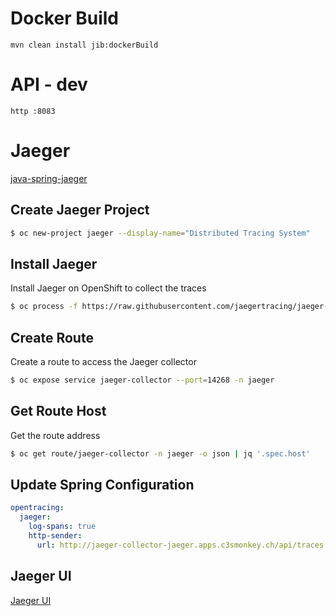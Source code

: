 # Docker Build

```
mvn clean install jib:dockerBuild 
```

# API - dev 
``` 
http :8083
```

# Jaeger
[java-spring-jaeger](https://github.com/opentracing-contrib/java-spring-jaeger/blob/master/README.md)

## Create Jaeger Project
```bash
$ oc new-project jaeger --display-name="Distributed Tracing System" 
```

## Install Jaeger
Install Jaeger on OpenShift to collect the traces
```bash
$ oc process -f https://raw.githubusercontent.com/jaegertracing/jaeger-openshift/master/all-in-one/jaeger-all-in-one-template.yml | oc create -f -
```

## Create Route
Create a route to access the Jaeger collector
```bash
$ oc expose service jaeger-collector --port=14268 -n jaeger
```

## Get Route Host
Get the route address
```bash
$ oc get route/jaeger-collector -n jaeger -o json | jq '.spec.host'
```

## Update Spring Configuration

```yaml
opentracing:
  jaeger:
    log-spans: true
    http-sender:
      url: http://jaeger-collector-jaeger.apps.c3smonkey.ch/api/traces
```

## Jaeger UI
[Jaeger UI](https://jaeger-query-jaeger.apps.c3smonkey.ch/search)


